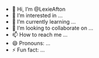 - 👋 Hi, I’m @LexieAfton
- 👀 I’m interested in ...
- 🌱 I’m currently learning ...
- 💞️ I’m looking to collaborate on ...
- 📫 How to reach me ...
- 😄 Pronouns: ...
- ⚡ Fun fact: ...

<!---
LexieAfton/LexieAfton is a ✨ special ✨ repository because its `README.md` (this file) appears on your GitHub profile.
You can click the Preview link to take a look at your changes.
--->
